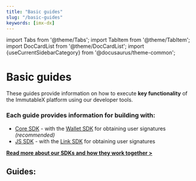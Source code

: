 ```yaml
---
title: "Basic guides"
slug: "/basic-guides"
keywords: [imx-dx]
---
```


import Tabs from '@theme/Tabs';
import TabItem from '@theme/TabItem';
import DocCardList from '@theme/DocCardList';
import {useCurrentSidebarCategory} from '@docusaurus/theme-common';

# Basic guides

These guides provide information on how to execute **key functionality** of the ImmutableX platform using our developer tools.

### Each guide provides information for building with:
* [Core SDK](/docs/sdks#core-sdks) - with the [Wallet SDK](/docs/sdks#wallet-sdks) for obtaining user signatures *(recommended)*
* [JS SDK](npmjs.com/package/@imtbl/imx-sdk) - with the [Link SDK](/docs/sdks/#link-sdk) for obtaining user signatures

[**Read more about our SDKs and how they work together >**](/docs/sdks)

## Guides:
<DocCardList items={useCurrentSidebarCategory().items}/>